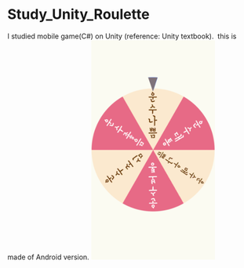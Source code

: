 # Study_Unity_Roulette
I studied mobile game(C#) on Unity (reference: Unity textbook).&nbsp;
this is made of Android version.
<img src="/img/Roulette.png" width="50%" height="50%" >
